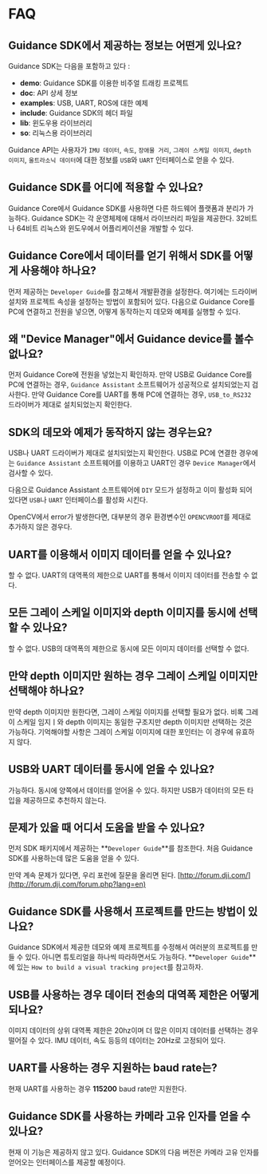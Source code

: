 # FAQ

## Guidance SDK에서 제공하는 정보는 어떤게 있나요?
Guidance SDK는 다음을 포함하고 있다 :

-	**demo**: Guidance SDK를 이용한 비주얼 트래킹 프로젝트
-	**doc**: API 상세 정보
-	**examples**: USB, UART, ROS에 대한 예제
-	**include**: Guidance SDK의 헤더 파일
-	**lib**: 윈도우용 라이브러리
-	**so**: 리눅스용 라이브러리

Guidance API는 사용자가 `IMU 데이터`, `속도`, `장애물 거리`, `그레이 스케일 이미지`, `depth 이미지`, `울트라소닉 데이터`에 대한 정보를 `USB`와 `UART` 인터페이스로 얻을 수 있다.


## Guidance SDK를 어디에 적용할 수 있나요?
Guidance Core에서 Guidance SDK를 사용하면 다른 하드웨어 플랫폼과 분리가 가능하다. Guidance SDK는 각 운영체제에 대해서 라이브러리 파일을 제공한다. 32비트나 64비트 리눅스와 윈도우에서 어플리케이션을 개발할 수 있다.


## Guidance Core에서 데이터를 얻기 위해서 SDK를 어떻게 사용해야 하나요?
먼저 제공하는 `Developer Guide`를 참고해서 개발환경을 설정한다. 여기에는 드라이버 설치와 프로젝트 속성을 설정하는 방법이 포함되어 있다. 다음으로 Guidance Core를 PC에 연결하고 전원을 넣으면, 어떻게 동작하는지 데모와 예제를 실행할 수 있다.


## 왜 "Device Manager"에서 Guidance device를 볼수 없나요?
먼저 Guidance Core에 전원을 넣었는지 확인하자. 만약 USB로 Guidance Core를 PC에 연결하는 경우, `Guidance Assistant` 소프트웨어가 성공적으로 설치되었는지 검사한다.
만약 Guidance Core를 UART를 통해 PC에 연결하는 경우, `USB_to_RS232` 드라이버가 제대로 설치되었는지 확인한다. 


## SDK의 데모와 예제가 동작하지 않는 경우는요?
USB나 UART 드라이버가 제대로 설치되었는지 확인한다. USB로 PC에 연결한 경우에는 `Guidance Assistant` 소프트웨어를 이용하고 UART인 경우 `Device Manager`에서 검사할 수 있다.

다음으로 Guidance Assistant 소프트웨어에 `DIY` 모드가 설정하고 이미 활성화 되어 있다면 `USB`나 `UART` 인터페이스를 활성화 시킨다.

OpenCV에서 error가 발생한다면, 대부분의 경우 환경변수인 `OPENCVROOT`를 제대로 추가하지 않은 경우다.


## UART를 이용해서 이미지 데이터를 얻을 수 있나요?
할 수 없다. UART의 대역폭의 제한으로 UART를 통해서 이미지 데이터를 전송할 수 없다.


## 모든 그레이 스케일 이미지와 depth 이미지를 동시에 선택할 수 있나요?
할 수 없다. USB의 대역폭의 제한으로 동시에 모든 이미지 데이터를 선택할 수 없다.


## 만약 depth 이미지만 원하는 경우 그레이 스케일 이미지만 선택해야 하나요?
만약 depth 이미지만 원한다면, 그레이 스케일 이미지를 선택할 필요가 없다. 비록 그레이 스케일 임지ㅣ와 depth 이미지는 동일한 구조지만 depth 이미지만 선택하는 것은 가능하다. 기억해야할 사항은 그레이 스케일 이미지에 대한 포인터는 이 경우에 유효하지 않다.


## USB와 UART 데이터를 동시에 얻을 수 있나요?
가능하다. 동시에 양쪽에서 데이터를 얻어올 수 있다. 하지만 USB가 데이터의 모든 타입을 제공하므로 추천하지 않는다.


## 문제가 있을 때 어디서 도움을 받을 수 있나요?
먼저 SDK 패키지에서 제공하는 **`Developer Guide`**를 참조한다. 처음 Guidance SDK를 사용하는데 많은 도움을 얻을 수 있다.

만약 계속 문제가 있다면, 우리 포런에 질문을 올리면 된다. [http://forum.dji.com/](http://forum.dji.com/forum.php?lang=en)


## Guidance SDK를 사용해서 프로젝트를 만드는 방법이 있나요?
Guidance SDK에서 제공한 데모와 예제 프로젝트를 수정해서 여러분의 프로젝트를 만들 수 있다. 아니면 튜토리얼을 하나씩 따라하면서도 가능하다. **`Developer Guide`**에 있는 `How to build a visual tracking project`를 참고하자.


## USB를 사용하는 경우 데이터 전송의 대역폭 제한은 어떻게 되나요?
이미지 데이터의 상위 대역폭 제한은 20hz이며 더 많은 이미지 데이터를 선택하는 경우 떨어질 수 있다. IMU 데이터, 속도 등등의 데이터는 20Hz로 고정되어 있다.


## UART를 사용하는 경우 지원하는 baud rate는?
현재 UART를 사용하는 경우  **115200** baud rate만 지원한다.


## Guidance SDK를 사용하는 카메라 고유 인자를 얻을 수 있나요?
현재 이 기능은 제공하지 않고 있다. Guidance SDK의 다음 버전은 카메라 고유 인자를 얻어오는 인터페이스를 제공할 예정이다.
